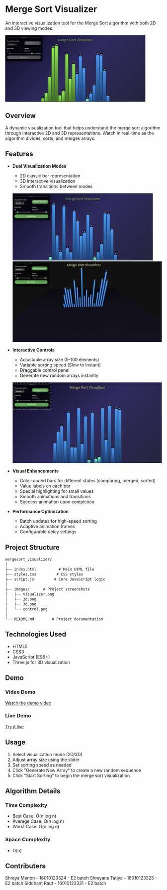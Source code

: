 # Merge Sort Visualizer

An interactive visualization tool for the Merge Sort algorithm with both 2D and 3D viewing modes.

![Main Interface](images/visualizer.png)

## Overview

A dynamic visualization tool that helps understand the merge sort algorithm through interactive 2D and 3D representations. Watch in real-time as the algorithm divides, sorts, and merges arrays.

## Features

- **Dual Visualization Modes**
  - 2D classic bar representation
  - 3D interactive visualization 
  - Smooth transitions between modes

  ![2D Mode](images/2d.png) 
  ![3D Mode](images/3d.png)

- **Interactive Controls**
  - Adjustable array size (5-100 elements)
  - Variable sorting speed (Slow to Instant)
  - Draggable control panel
  - Generate new random arrays instantly

  ![Control Panel](images/control.png)

- **Visual Enhancements**
  - Color-coded bars for different states (comparing, merged, sorted)
  - Value labels on each bar
  - Special highlighting for small values
  - Smooth animations and transitions
  - Success animation upon completion


- **Performance Optimization**
  - Batch updates for high-speed sorting
  - Adaptive animation frames
  - Configurable delay settings

## Project Structure

```
mergesort_visualizer/
│
├── index.html          # Main HTML file
├── styles.css         # CSS styles
├── script.js         # Core JavaScript logic
│
├── images/      # Project screenshots
│   ├── visualizer.png
│   ├── 2d.png
│   ├── 3d.png
│   └── control.png
│
└── README.md        # Project documentation
```

## Technologies Used

- HTML5
- CSS3
- JavaScript (ES6+)
- Three.js for 3D visualization

## Demo

### Video Demo
[Watch the demo video](https://www.youtube.com/watch?v=dY6ranB06Ts)

### Live Demo
[Try it live](https://mergesort-visualizer.vercel.app/) <!-- Add your live demo link here -->


## Usage

1. Select visualization mode (2D/3D)
2. Adjust array size using the slider
3. Set sorting speed as needed
4. Click "Generate New Array" to create a new random sequence
5. Click "Start Sorting" to begin the merge sort visualization


## Algorithm Details

### Time Complexity
- Best Case: O(n log n)
- Average Case: O(n log n)
- Worst Case: O(n log n)

### Space Complexity
- O(n)

## Contributers
Shreya Menon - 16010123324 - E2 batch
Shreyans Tatiya - 16010123325 - E2 batch
Siddhant Raut - 16010123331 - E2 batch

